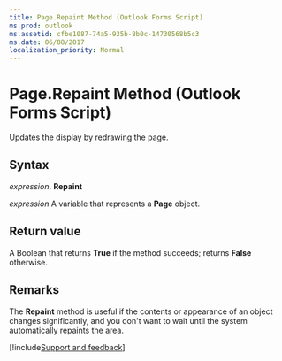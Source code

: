 ```yaml
---
title: Page.Repaint Method (Outlook Forms Script)
ms.prod: outlook
ms.assetid: cfbe1087-74a5-935b-8b0c-14730568b5c3
ms.date: 06/08/2017
localization_priority: Normal
---
```



# Page.Repaint Method (Outlook Forms Script)

Updates the display by redrawing the page.


## Syntax

_expression_. **Repaint**

_expression_ A variable that represents a  **Page** object.


## Return value

A Boolean that returns  **True** if the method succeeds; returns **False** otherwise.


## Remarks

The  **Repaint** method is useful if the contents or appearance of an object changes significantly, and you don't want to wait until the system automatically repaints the area.

[!include[Support and feedback](~/includes/feedback-boilerplate.md)]